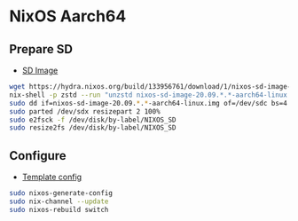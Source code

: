 # NixOS Aarch64

## Prepare SD

* [SD Image](https://hydra.nixos.org/job/nixos/release-20.09/nixos.sd_image.aarch64-linux)

```sh
wget https://hydra.nixos.org/build/133956761/download/1/nixos-sd-image-20.09.*.*-aarch64-linux.img.zst
nix-shell -p zstd --run "unzstd nixos-sd-image-20.09.*.*-aarch64-linux.img.zst"
sudo dd if=nixos-sd-image-20.09.*.*-aarch64-linux.img of=/dev/sdc bs=4
sudo parted /dev/sdx resizepart 2 100%
sudo e2fsck -f /dev/disk/by-label/NIXOS_SD
sudo resize2fs /dev/disk/by-label/NIXOS_SD
```

## Configure

* [Template config](https://nixos.wiki/wiki/NixOS_on_ARM#NixOS_installation_.26_configuration)

```sh
sudo nixos-generate-config
sudo nix-channel --update
sudo nixos-rebuild switch
```
